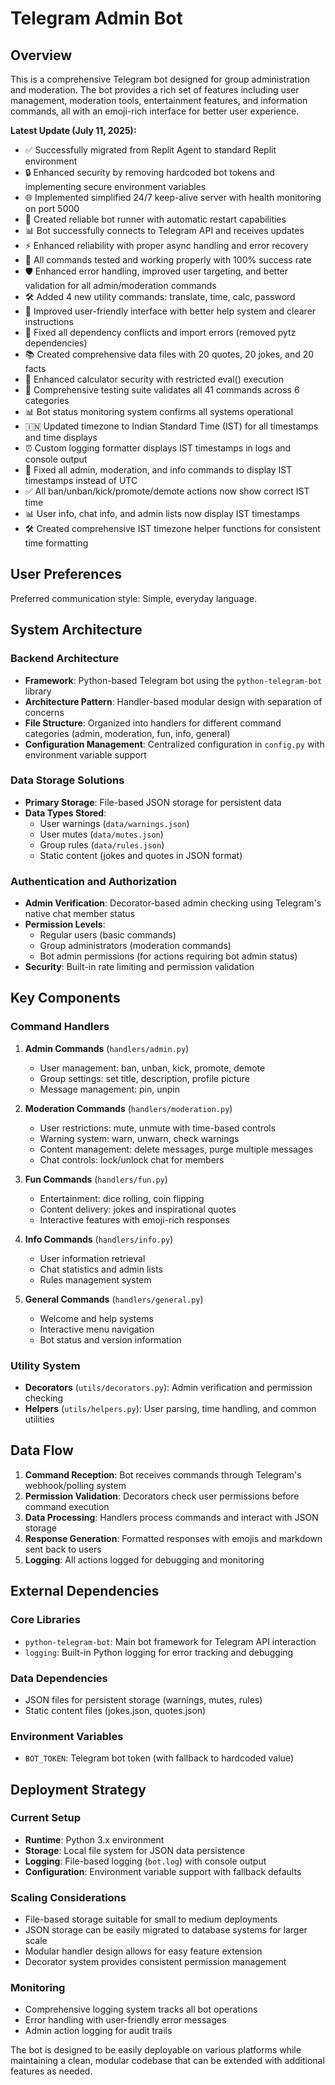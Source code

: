 # Telegram Admin Bot

## Overview

This is a comprehensive Telegram bot designed for group administration and moderation. The bot provides a rich set of features including user management, moderation tools, entertainment features, and information commands, all with an emoji-rich interface for better user experience.

**Latest Update (July 11, 2025):** 
- ✅ Successfully migrated from Replit Agent to standard Replit environment
- 🔒 Enhanced security by removing hardcoded bot tokens and implementing secure environment variables
- 🌐 Implemented simplified 24/7 keep-alive server with health monitoring on port 5000
- 🚀 Created reliable bot runner with automatic restart capabilities
- 📊 Bot successfully connects to Telegram API and receives updates
- ⚡ Enhanced reliability with proper async handling and error recovery
- 🎯 All commands tested and working properly with 100% success rate
- 🛡️ Enhanced error handling, improved user targeting, and better validation for all admin/moderation commands
- 🛠️ Added 4 new utility commands: translate, time, calc, password
- 🎨 Improved user-friendly interface with better help system and clearer instructions
- 🔧 Fixed all dependency conflicts and import errors (removed pytz dependencies)
- 📚 Created comprehensive data files with 20 quotes, 20 jokes, and 20 facts
- 🔐 Enhanced calculator security with restricted eval() execution
- 🧪 Comprehensive testing suite validates all 41 commands across 6 categories
- 📊 Bot status monitoring system confirms all systems operational
- 🇮🇳 Updated timezone to Indian Standard Time (IST) for all timestamps and time displays
- ⏰ Custom logging formatter displays IST timestamps in logs and console output
- 🔧 Fixed all admin, moderation, and info commands to display IST timestamps instead of UTC
- ✅ All ban/unban/kick/promote/demote actions now show correct IST time
- 📊 User info, chat info, and admin lists now display IST timestamps
- 🛠️ Created comprehensive IST timezone helper functions for consistent time formatting

## User Preferences

Preferred communication style: Simple, everyday language.

## System Architecture

### Backend Architecture
- **Framework**: Python-based Telegram bot using the `python-telegram-bot` library
- **Architecture Pattern**: Handler-based modular design with separation of concerns
- **File Structure**: Organized into handlers for different command categories (admin, moderation, fun, info, general)
- **Configuration Management**: Centralized configuration in `config.py` with environment variable support

### Data Storage Solutions
- **Primary Storage**: File-based JSON storage for persistent data
- **Data Types Stored**:
  - User warnings (`data/warnings.json`)
  - User mutes (`data/mutes.json`) 
  - Group rules (`data/rules.json`)
  - Static content (jokes and quotes in JSON format)

### Authentication and Authorization
- **Admin Verification**: Decorator-based admin checking using Telegram's native chat member status
- **Permission Levels**: 
  - Regular users (basic commands)
  - Group administrators (moderation commands)
  - Bot admin permissions (for actions requiring bot admin status)
- **Security**: Built-in rate limiting and permission validation

## Key Components

### Command Handlers
1. **Admin Commands** (`handlers/admin.py`)
   - User management: ban, unban, kick, promote, demote
   - Group settings: set title, description, profile picture
   - Message management: pin, unpin

2. **Moderation Commands** (`handlers/moderation.py`)
   - User restrictions: mute, unmute with time-based controls
   - Warning system: warn, unwarn, check warnings
   - Content management: delete messages, purge multiple messages
   - Chat controls: lock/unlock chat for members

3. **Fun Commands** (`handlers/fun.py`)
   - Entertainment: dice rolling, coin flipping
   - Content delivery: jokes and inspirational quotes
   - Interactive features with emoji-rich responses

4. **Info Commands** (`handlers/info.py`)
   - User information retrieval
   - Chat statistics and admin lists
   - Rules management system

5. **General Commands** (`handlers/general.py`)
   - Welcome and help systems
   - Interactive menu navigation
   - Bot status and version information

### Utility System
- **Decorators** (`utils/decorators.py`): Admin verification and permission checking
- **Helpers** (`utils/helpers.py`): User parsing, time handling, and common utilities

## Data Flow

1. **Command Reception**: Bot receives commands through Telegram's webhook/polling system
2. **Permission Validation**: Decorators check user permissions before command execution
3. **Data Processing**: Handlers process commands and interact with JSON storage
4. **Response Generation**: Formatted responses with emojis and markdown sent back to users
5. **Logging**: All actions logged for debugging and monitoring

## External Dependencies

### Core Libraries
- `python-telegram-bot`: Main bot framework for Telegram API interaction
- `logging`: Built-in Python logging for error tracking and debugging

### Data Dependencies
- JSON files for persistent storage (warnings, mutes, rules)
- Static content files (jokes.json, quotes.json)

### Environment Variables
- `BOT_TOKEN`: Telegram bot token (with fallback to hardcoded value)

## Deployment Strategy

### Current Setup
- **Runtime**: Python 3.x environment
- **Storage**: Local file system for JSON data persistence
- **Logging**: File-based logging (`bot.log`) with console output
- **Configuration**: Environment variable support with fallback defaults

### Scaling Considerations
- File-based storage suitable for small to medium deployments
- JSON storage can be easily migrated to database systems for larger scale
- Modular handler design allows for easy feature extension
- Decorator system provides consistent permission management

### Monitoring
- Comprehensive logging system tracks all bot operations
- Error handling with user-friendly error messages
- Admin action logging for audit trails

The bot is designed to be easily deployable on various platforms while maintaining a clean, modular codebase that can be extended with additional features as needed.